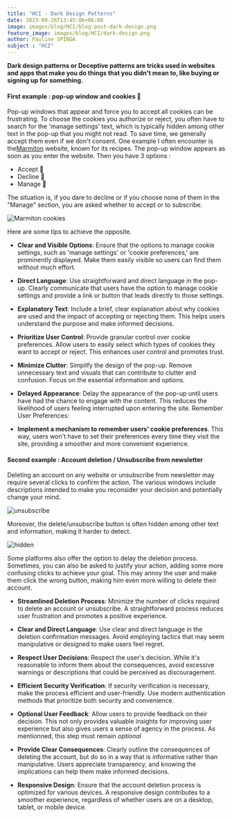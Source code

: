 ```yaml
---
title: "HCI - Dark Design Patterns"
date: 2023-09-26T13:45:06+06:00
image: images/blog/HCI/blog-post-dark-design.png
feature_image: images/blog/HCI/dark-design.png
author: Pauline SPINGA
subject : "HCI"
---
```


**Dark design patterns or Deceptive patterns are tricks used in websites and apps that make you do things that you didn't mean to, like buying or signing up for something.**

#### First example : pop-up window and cookies 🍪

Pop-up windows that appear and force you to accept all cookies can be frustrating. To choose the cookies you authorize or reject, you often have to search for the 'manage settings' text, which is typically hidden among other text in the pop-up that you might not read. To save time, we generally accept them even if we don't consent. One example I often encounter is the[Marmiton](https://www.marmiton.org) website, known for its recipes. The pop-up window appears as soon as you enter the website. Then you have 3 options : 
* Accept 🍪
* Decline 🍪
* Manage 🍪  

The situation is, if you dare to decline or if you choose none of them in the "Manage" section, you are asked whether to accept or to subscribe.  

![Marmiton cookies](https://i.imgur.com/HkDzKp1.png)

Here are some tips to achieve the opposite. 

- **Clear and Visible Options**:
Ensure that the options to manage cookie settings, such as 'manage settings' or 'cookie preferences,' are prominently displayed. Make them easily visible so users can find them without much effort.

- **Direct Language**: Use straightforward and direct language in the pop-up. Clearly communicate that users have the option to manage cookie settings and provide a link or button that leads directly to those settings.

- **Explanatory Text**:
Include a brief, clear explanation about why cookies are used and the impact of accepting or rejecting them. This helps users understand the purpose and make informed decisions.

- **Prioritize User Control**:
Provide granular control over cookie preferences. Allow users to easily select which types of cookies they want to accept or reject. This enhances user control and promotes trust.

- **Minimize Clutter**:
Simplify the design of the pop-up. Remove unnecessary text and visuals that can contribute to clutter and confusion. Focus on the essential information and options.

- **Delayed Appearance**:
Delay the appearance of the pop-up until users have had the chance to engage with the content. This reduces the likelihood of users feeling interrupted upon entering the site.
Remember User Preferences:

- **Implement a mechanism to remember users' cookie preferences**. This way, users won't have to set their preferences every time they visit the site, providing a smoother and more convenient experience.

#### Second example : Account deletion / Unsubscribe from newsletter

Deleting an account on any website or unsubscribe from newsletter may require several clicks to confirm the action. The various windows include descriptions intended to make you reconsider your decision and potentially change your mind. 

![unsubscribe](https://i.imgur.com/NcSqNLZ.png)

Moreover, the delete/unsubscribe button is often hidden among other text and information, making it harder to detect. 

![hidden](https://i.imgur.com/pFmpCMj.png)

Some platforms also offer the option to delay the deletion process. Sometimes, you can also be asked to justify your action, adding some more confusing clicks to achieve your goal. This may annoy the user and make them click the wrong button, making him even more willing to delete their account. 

- **Streamlined Deletion Process**:
Minimize the number of clicks required to delete an account or unsubscribe. A straightforward process reduces user frustration and promotes a positive experience.

- **Clear and Direct Language**:
Use clear and direct language in the deletion confirmation messages. Avoid employing tactics that may seem manipulative or designed to make users feel regret.

- **Respect User Decisions**:
Respect the user's decision. While it's reasonable to inform them about the consequences, avoid excessive warnings or descriptions that could be perceived as discouragement.

- **Efficient Security Verification**:
If security verification is necessary, make the process efficient and user-friendly. Use modern authentication methods that prioritize both security and convenience.

- **Optional User Feedback**:
Allow users to provide feedback on their decision. This not only provides valuable insights for improving user experience but also gives users a sense of agency in the process. As mentionned, this step must remain *optional*

- **Provide Clear Consequences**:
Clearly outline the consequences of deleting the account, but do so in a way that is informative rather than manipulative. Users appreciate transparency, and knowing the implications can help them make informed decisions.

- **Responsive Design**:
Ensure that the account deletion process is optimized for various devices. A responsive design contributes to a smoother experience, regardless of whether users are on a desktop, tablet, or mobile device.
